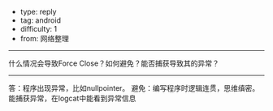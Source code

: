 - type: reply
- tag: android
- difficulty:  1
- from: 网络整理

--------

什么情况会导致Force Close？如何避免？能否捕获导致其的异常？

---------

答：程序出现异常，比如nullpointer。
避免：编写程序时逻辑连贯，思维缜密。能捕获异常，在logcat中能看到异常信息

